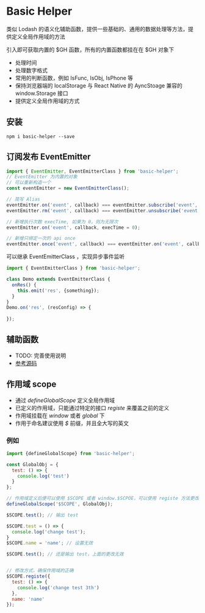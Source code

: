 # Basic Helper

类似 Lodash 的语义化辅助函数，提供一些基础的、通用的数据处理等方法，提供定义全局作用域的方法

引入即可获取内置的 $GH 函数，所有的内置函数都挂在在 $GH 对象下

- 处理时间
- 处理数字格式
- 常用的判断函数，例如 IsFunc, IsObj, IsPhone 等
- 保持浏览器端的 localStorage 与 React Native 的 AyncStoage 兼容的 window.Storage 接口
- 提供定义全局作用域的方式

## 安装

```shell
npm i basic-helper --save
```

## 订阅发布 EventEmitter

```js
import { EventEmitter, EventEmitterClass } from 'basic-helper';
// EventEmitter 为内置的对象
// 可以重新构造一个
const eventEmitter = new EventEmitterClass();

// 简写 Alias
eventEmitter.on('event', callback) === eventEmitter.subscribe('event', callback)
eventEmitter.rm('event', callback) === eventEmitter.unsubscribe('event', callback)

// 新增执行次数 execTime, 如果为 0，则为无限次
eventEmitter.on('event', callback, execTime = 0);

// 新增只绑定一次的 api once
eventEmitter.once('event', callback) === eventEmitter.on('event', callback, execTime = 1) === eventEmitter.subscribe('event', callback, 1)

```

可以继承 EventEmitterClass ，实现异步事件监听

```js
import { EventEmitterClass } from 'basic-helper';

class Demo extends EventEmitterClass {
  onRes() {
    this.emit('res', {something});
  }
}
Demo.on('res', (resConfig) => {
  
});
```

## 辅助函数

- TODO: 完善使用说明
- [参考源码](./src/basic.js)

## 作用域 scope

- 通过 *defineGlobalScope* 定义全局作用域
- 已定义的作用域，只能通过特定的接口 *registe* 来覆盖之前的定义
- 作用域挂载在 *window* 或者 *global* 下
- 作用于命名建议使用 *$* 前缀，并且全大写的英文

### 例如

```js
import {defineGlobalScope} from 'basic-helper';

const GlobalObj = {
  test: () => {
    console.log('test')
  }
};

// 作用域定义后便可以使用 $SCOPE 或者 window.$SCPOE，可以使用 registe 方法更改作用域中的值
defineGlobalScope('$SCOPE', GlobalObj);

$SCOPE.test(); // 输出 test

$SCOPE.test = () => {
  console.log('change test');
}
$SCOPE.name = 'name'; // 设置无效

$SCOPE.test(); // 还是输出 test，上面的更改无效


// 修改方式，确保作用域的正确
$SCOPE.registe({
  test: () => {
    console.log('change test 3th')
  },
  name: 'name'
});
```
